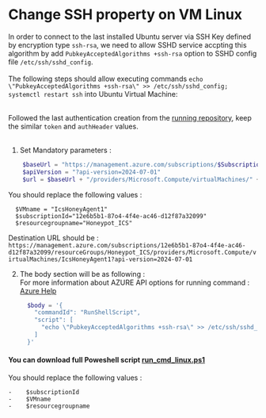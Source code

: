 # Change SSH property on VM Linux
In order to connect to the last installed Ubuntu server via SSH Key defined by encryption type `ssh-rsa`, we need to allow SSHD service accpting this algorithm by add `PubkeyAcceptedAlgorithms +ssh-rsa` option to SSHD config file `/etc/ssh/sshd_config`.<br><br>
The following steps should allow executing commands `echo \"PubkeyAcceptedAlgorithms +ssh-rsa\" >> /etc/ssh/sshd_config; systemctl restart ssh` into Ubuntu Virtual Machine:<br><br>

Followed the last authentication creation from the [running repository](azure_account_auth_rest_api.md), keep the similar `token` and `authHeader` values.<br><br>
1.  Set Mandatory parameters : 

  ```powershell
      $baseUrl = "https://management.azure.com/subscriptions/$SubscriptionId" + "/resourceGroups/$resourceGroupName"
      $apiVersion = "?api-version=2024-07-01"
      $url = $baseUrl + "/providers/Microsoft.Compute/virtualMachines/" + $VMname + "/runCommand" + $apiVersion
   ```

You should replace the following values : <br>
```
  $VMname = "IcsHoneyAgent1"
  $subscriptionId="12e6b5b1-87o4-4f4e-ac46-d12f87a32099"
  $resourcegroupname="Honeypot_ICS"
```

Destination URL should be  : <br>
`https://management.azure.com/subscriptions/12e6b5b1-87o4-4f4e-ac46-d12f87a32099/resourceGroups/Honeypot_ICS/providers/Microsoft.Compute/virtualMachines/IcsHoneyAgent1?api-version=2024-07-01`<br>

2.  The body section will be as following :<br>
      For more information about AZURE API options for running command : [Azure Help](https://learn.microsoft.com/en-us/rest/api/virtualnetwork/network-interfaces/create-or-update?view=rest-virtualnetwork-2024-05-01&tabs=HTTP)
      ```powershell
        $body = '{
          "commandId": "RunShellScript",
          "script": [
            "echo \"PubkeyAcceptedAlgorithms +ssh-rsa\" >> /etc/ssh/sshd_config; systemctl restart ssh"
          ]
        }'
     ```

  #### You can download full Poweshell script [run_cmd_linux.ps1](run_cmd_linux.ps1) 
  You should replace the following values : <br>
  ```
  -    $subscriptionId
  -    $VMname
  -    $resourcegroupname
  ```
